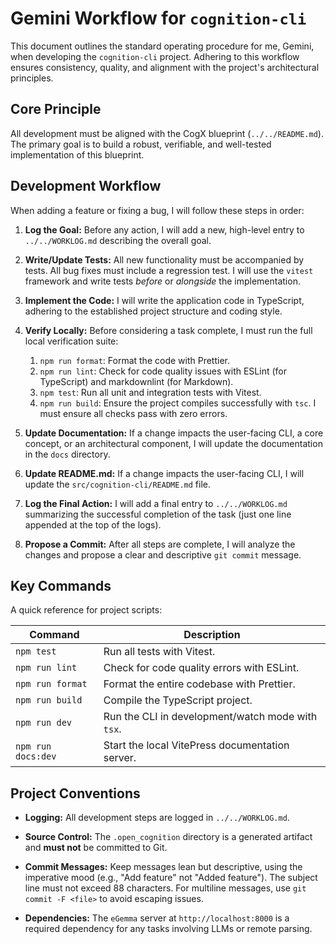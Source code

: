 # Gemini Workflow for `cognition-cli`

This document outlines the standard operating procedure for me, Gemini, when developing the `cognition-cli` project. Adhering to this workflow ensures consistency, quality, and alignment with the project's architectural principles.

## Core Principle

All development must be aligned with the CogX blueprint (`../../README.md`). The primary goal is to build a robust, verifiable, and well-tested implementation of this blueprint.

## Development Workflow

When adding a feature or fixing a bug, I will follow these steps in order:

1. **Log the Goal:** Before any action, I will add a new, high-level entry to `../../WORKLOG.md` describing the overall goal.

2. **Write/Update Tests:** All new functionality must be accompanied by tests. All bug fixes must include a regression test. I will use the `vitest` framework and write tests _before_ or _alongside_ the implementation.

3. **Implement the Code:** I will write the application code in TypeScript, adhering to the established project structure and coding style.

4. **Verify Locally:** Before considering a task complete, I must run the full local verification suite:
   1. `npm run format`: Format the code with Prettier.
   2. `npm run lint`: Check for code quality issues with ESLint (for TypeScript) and markdownlint (for Markdown).
   3. `npm test`: Run all unit and integration tests with Vitest.
   4. `npm run build`: Ensure the project compiles successfully with `tsc`.
      I must ensure all checks pass with zero errors.

5. **Update Documentation:** If a change impacts the user-facing CLI, a core concept, or an architectural component, I will update the documentation in the `docs` directory.

6. **Update README.md:** If a change impacts the user-facing CLI, I will update the `src/cognition-cli/README.md` file.

7. **Log the Final Action:** I will add a final entry to `../../WORKLOG.md` summarizing the successful completion of the task (just one line appended at the top of the logs).

8. **Propose a Commit:** After all steps are complete, I will analyze the changes and propose a clear and descriptive `git commit` message.

## Key Commands

A quick reference for project scripts:

| Command            | Description                                       |
| ------------------ | ------------------------------------------------- |
| `npm test`         | Run all tests with Vitest.                        |
| `npm run lint`     | Check for code quality errors with ESLint.        |
| `npm run format`   | Format the entire codebase with Prettier.         |
| `npm run build`    | Compile the TypeScript project.                   |
| `npm run dev`      | Run the CLI in development/watch mode with `tsx`. |
| `npm run docs:dev` | Start the local VitePress documentation server.   |

## Project Conventions

- **Logging:** All development steps are logged in `../../WORKLOG.md`.

- **Source Control:** The `.open_cognition` directory is a generated artifact and **must not** be committed to Git.

- **Commit Messages:** Keep messages lean but descriptive, using the imperative mood (e.g., "Add feature" not "Added feature"). The subject line must not exceed 88 characters. For multiline messages, use `git commit -F <file>` to avoid escaping issues.

- **Dependencies:** The `eGemma` server at `http://localhost:8000` is a required dependency for any tasks involving LLMs or remote parsing.
